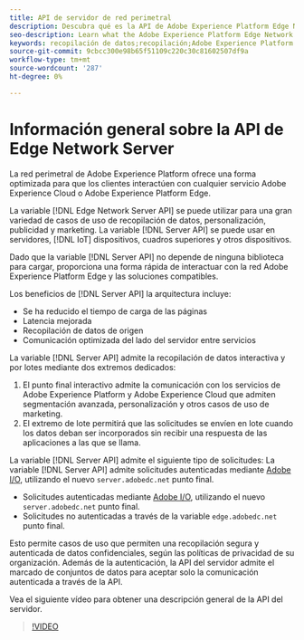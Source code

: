 ```yaml
---
title: API de servidor de red perimetral
description: Descubra qué es la API de Adobe Experience Platform Edge Network Server y cómo puede utilizarla.
seo-description: Learn what the Adobe Experience Platform Edge Network Server API is and how you can use it.
keywords: recopilación de datos;recopilación;Adobe Experience Platform Edge Network;api de servidor;
source-git-commit: 9cbcc300e98b65f51109c220c30c81602507df9a
workflow-type: tm+mt
source-wordcount: '287'
ht-degree: 0%

---
```



# Información general sobre la API de Edge Network Server

La red perimetral de Adobe Experience Platform ofrece una forma optimizada para que los clientes interactúen con cualquier servicio Adobe Experience Cloud o Adobe Experience Platform Edge.

La variable [!DNL Edge Network Server API] se puede utilizar para una gran variedad de casos de uso de recopilación de datos, personalización, publicidad y marketing. La variable [!DNL Server API] se puede usar en servidores, [!DNL IoT] dispositivos, cuadros superiores y otros dispositivos.

Dado que la variable [!DNL Server API] no depende de ninguna biblioteca para cargar, proporciona una forma rápida de interactuar con la red Adobe Experience Platform Edge y las soluciones compatibles.

Los beneficios de [!DNL Server API] la arquitectura incluye:

* Se ha reducido el tiempo de carga de las páginas
* Latencia mejorada
* Recopilación de datos de origen
* Comunicación optimizada del lado del servidor entre servicios

La variable [!DNL Server API] admite la recopilación de datos interactiva y por lotes mediante dos extremos dedicados:

1. El punto final interactivo admite la comunicación con los servicios de Adobe Experience Platform y Adobe Experience Cloud que admiten segmentación avanzada, personalización y otros casos de uso de marketing.
2. El extremo de lote permitirá que las solicitudes se envíen en lote cuando los datos deban ser incorporados sin recibir una respuesta de las aplicaciones a las que se llama.

La variable [!DNL Server API] admite el siguiente tipo de solicitudes: La variable [!DNL Server API] admite solicitudes autenticadas mediante [Adobe I/O](https://developer.adobe.com/), utilizando el nuevo `server.adobedc.net` punto final.

* Solicitudes autenticadas mediante [Adobe I/O](https://developer.adobe.com/), utilizando el nuevo `server.adobedc.net` punto final.
* Solicitudes no autenticadas a través de la variable `edge.adobedc.net` punto final.

Esto permite casos de uso que permiten una recopilación segura y autenticada de datos confidenciales, según las políticas de privacidad de su organización. Además de la autenticación, la API del servidor admite el marcado de conjuntos de datos para aceptar solo la comunicación autenticada a través de la API.

Vea el siguiente vídeo para obtener una descripción general de la API del servidor.

>[!VIDEO](https://video.tv.adobe.com/v/341448/)